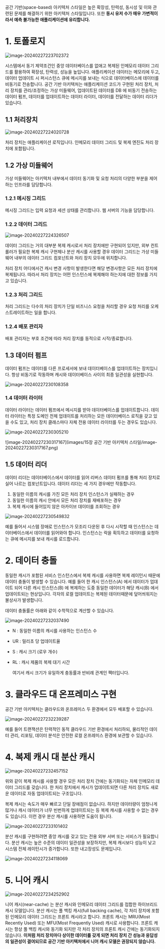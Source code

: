   공간 기반(space-based) 아키텍처 스타일은 높은 확장성, 탄력성, 동시성 및 이와 관련된 문제를 해결하기 위한 아키텍처 스타일입니다. 또한 **동시 유저 수가 매우 가변적이라서 예측 불가능한 애플리케이션에 유리합니다.**

# 1. 토폴로지

![image-20240227223702372](images/15장_공간_기반_아키텍처_스타일/image-20240227223702372.png)

  시스템에서 동기 제약조건인 중앙 데이터베이스를 없애고 복제된 인메모리 데이터 그리드를 활용하여 확장성, 탄력성, 성능을 높입니다. 애플리케이션 데이터는 메모리에 두고, 데이터 업데이트 시 퍼시스턴스 큐에 메시지를 보내는 식으로 데이터베이스에 데이터를 비동기로 전송합니다. 공간 기반 아키텍처는 애플리케이션 코드가 구현된 처리 장치, 처리 장치를 관리/조정하는 가상 미들웨어, 업데이트된 데이터를 DB 에 비동기 전송하는 데이터 펌프, 데이터를 업데이트하는 데이터 라이터, 데이터를 전달하는 데이터 리더가 있습니다.

## 1.1 처리장치

![image-20240227224020728](images/15장_공간_기반_아키텍처_스타일/image-20240227224020728.png)

  처리 장치는 애플리케이션 로직입니다. 인메모리 데이터 그리드 및 복제 엔진도 처리 장치에 포함됩니다.

## 1.2 가상 미들웨어

  가상 미들웨어는 아키텍처 내부에서 데이터 동기화 및 요청 처리의 다양한 부분을 제어하는 인프라를 담당합니다.

### 1.2.1 메시징 그리드

  메시징 그리드는 입력 요청과 세션 상태를 관리합니다. 웹 서버의 기능을 담당합니다.

### 1.2.2 데이터 그리드

![image-20240227224326507](images/15장_공간_기반_아키텍처_스타일/image-20240227224326507.png)

  데이터 그리드는 거의 대부분 복제 캐시로서 처리 장치에만 구현되어 있지만, 외부 컨트롤러가 필요한 복제 캐시 구현체나 분산 캐시를 사용할 경우 데이터 그리드는 가상 미들웨어 내부의 데이터 그리드 컴포넌트와 처리 장치 모두에 위치합니다.

  처리 장치 어디에서건 캐시 변경 사항이 발생한다면 해당 변경사항은 모든 처리 장치에 복제됩니다. 따라서 처리 장치는 어떤 인스턴스에 복제해야 하는지에 대한 정보를 가지고 있습니다.

### 1.2.3 처리 그리드

  처리 그리드는 다수의 처리 장치가 단일 비즈니스 요청을 처리할 경우 요청 처리를 오케스트레이트하는 일을 합니다.

### 1.2.4 배포 관리자

  배포 관리자는 부호 조건에 따라 처리 장치를 동적으로 시작/종료합니다.

## 1.3 데이터 펌프

  데이터 펌프는 데이터를 다른 프로세서에 보내 데이터베이스를 업데이트하는 장치입니다. 항상 비동기로 작동하며 캐시와 데이터베이스 사이의 최종 일관성을 실현합니다.

![image-20240227230108358](images/15장_공간_기반_아키텍처_스타일/image-20240227230108358.png)

### 1.4 데이터 라이터

  데이터 라이터는 데이터 펌프에서 메시지를 받아 데이터베이스를 업데이트합니다. 데이터 라이터는 특정 도메인 전체 업데이트를 처리하는 모든 데이터베이스 로직을 갖고 있을 수도 있고, 처리 장치 클래스마다 자체 전용 데이터 라이터를 두는 경우도 있습니다.

![image-20240227230305210](images/15장_공간_기반_아키텍처_스타일/image-20240227230305210.png)

![image-20240227230317167](images/15장 공간 기반 아키텍처 스타일/image-20240227230317167.png)

## 1.5 데이터 리더

  데이터 리더는 데이터베이스에서 데이터를 읽어 리버스 데이터 펌프를 통해 처리 장치로 실어 나르는 컴포넌트입니다. 데이터 리더는 세 가지 경우에만 작동합니다.

1. 동일한 이름의 캐시를 가진 모든 처리 장치 인스턴스가 실패하는 경우
2. 동일한 이름의 캐시 안에서 모든 처리 장치를 재배포하는 경우
3. 복제 캐시에 들어있지 않은 아카이브 데이터를 조회하는 경우

![image-20240227230549832](images/15장_공간_기반_아키텍처_스타일/image-20240227230549832.png)

  예를 들어서 시스템 장애로 인스턴스가 모조리 다운된 후 다시 시작할 때 인스턴스는 데이터베이스에서 데이터를 읽어와야 합니다. 인스턴스는 락을 획득하고 데이터를 요청하는 큐에 메시지를 보내 캐시를 로드합니다. 

# 2. 데이터 충돌

  동일한 캐시가 포함된 서비스 인스턴스에서 복제 캐시를 사용하면 복제 레이턴시 때문에 데이터 충돌이 발생할 수 있습니다. 예를 들어 한 캐시 인스턴스(A) 에서 데이터가 업데이트 되어 다른 캐시 인스턴스(B) 에 복제하는 도중 동일한 데이터가 해당 캐시(B) 에서 업데이트되는 현상입니다. 각자의 로컬 업데이트는 복제된 데이터때문에 덮어씌워지는 불상사가 발생합니다.

  데이터 충돌률은 아래와 같이 수학적으로 계산할 수 있습니다.

![image-20240227232037490](images/15장_공간_기반_아키텍처_스타일/image-20240227232037490.png)

- N : 동일한 이름의 캐시를 사용하는 인스턴스 수
- UR : 밀리초 당 업데이트율
- S : 캐시 크기 (로우 개수)
- RL : 캐시 제품의 복제 대기 시간

  여기서 캐시 크기가 유일하게 충동률과 반비례 관계인 팩터입니다.

# 3. 클라우드 대 온프레미스 구현

  공간 기반 아키텍처는 클라우드와 온프레미스 두 환경에서 모두 배포할 수 있습니다.

![image-20240227232239287](images/15장_공간_기반_아키텍처_스타일/image-20240227232239287.png)

  예를 들어 트랜잭션은 탄력적인 동적 클라우드 기반 환경에서 처리하되, 물리적인 데이터 관리, 리포팅, 데이터 분석은 안전한 로컬 온프레미스 환경에 보관할 수 있습니다.

# 4. 복제 캐시 대 분산 캐시

  ![image-20240227232457152](images/15장_공간_기반_아키텍처_스타일/image-20240227232457152.png)

  위와 같이 복제 캐시를 사용할 경우 모든 처리 장치 간에는 동기화되는 자체 인메모리 데이터 그리드를 갖습니다. 한 처리 장치에서 캐시가 업데이트되면 다른 처리 장치도 새로운 데이터로 자동 업데이트되는 구조입니다.

  복제 캐시는 속도가 매우 빠르고 단일 장애점이 없습니다. 하지만 데이터량이 엄청나게 많거나 캐시 데이터가 너무 빈번하게 업데이트되는 등 복제 캐시를 사용할 수 없는 경우도 있습니다. 이런 경우 분산 캐시를 사용하면 도움이 됩니다.

![image-20240227233101402](images/15장_공간_기반_아키텍처_스타일/image-20240227233101402.png)

  분산 캐시를 구현하려면 중앙 캐시를 갖고 있는 전용 외부 서버 또는 서비스가 필요합니다. 분산 캐시는 높은 수준의 데이터 일관성을 보장하지만, 복제 캐시보다 성능이 낮고 시스템 전체 레이턴시가 증가합니다. 또한 내고장성도 문제입니다.

![image-20240227234118069](images/15장_공간_기반_아키텍처_스타일/image-20240227234118069.png)

# 5. 니어 캐시

![image-20240227234252902](images/15장_공간_기반_아키텍처_스타일/image-20240227234252902.png)

  니어 캐시(near-cache) 는 분산 캐시와 인메모리 데이터 그리드를 접합한 하이브리드 캐시 모델입니다. 분산 캐시는 풀 백킹 캐시(full backing cache), 각 처리 장치에 포함된 인메모리 데이터 그리드는 프론트 캐시라고 합니다. 프론트 캐시는 MRU(Most Recently Used) 또는 MFU(Most Frequently Used) 캐시로 사용합니다. 프론트 캐시는 항상 풀 백킹 캐시와 동기화 되지만 각 처리 장치의 프론트 캐시 간에는 동기화되지 않습니다. **이처럼 처리 장치마다 상이한 데이터를 갖게 되면 처리 장치 간 성능과 응답성의 일관성이 결여되므로 공간 기반 아키텍처에서 니어 캐시 모델은 권장되지 않습니다.**

